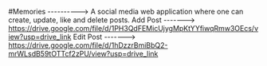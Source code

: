 #Memories
----------> A social media web application where one can create, update, like and delete posts.
Add Post
-------> https://drive.google.com/file/d/1PH3QdFEMicUjygMpKtYYfiwqRmw3OEcs/view?usp=drive_link
Edit Post
-------> https://drive.google.com/file/d/1hDzzrBmiBbQ2-mrWLsdB59tOTTcf2zPU/view?usp=drive_link
